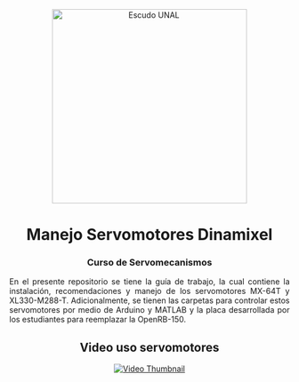 <div align="center">
<picture>
    <source srcset="https://imgur.com/5bYAzsb.png" media="(prefers-color-scheme: dark)">
    <source srcset="https://imgur.com/Os03JoE.png" media="(prefers-color-scheme: light)">
    <img src="https://imgur.com/Os03JoE.png" alt="Escudo UNAL" width="350px">
</picture>

# Manejo Servomotores Dinamixel

<h3>Curso de Servomecanismos</h3>

</div>

<div align="justify"> 

En el presente repositorio se tiene la guía de trabajo, la cual contiene la instalación, recomendaciones y manejo de los servomotores MX-64T y XL330-M288-T. Adicionalmente, se tienen las carpetas para controlar estos servomotores por medio de Arduino y MATLAB y la placa desarrollada por los estudiantes para reemplazar la OpenRB-150.

<h2 align="center">Video uso servomotores</h2>

<p align="center">
  <a href="https://www.youtube.com/watch?v=zZtO-U8U9Ag">
    <img src="https://img.youtube.com/vi/zZtO-U8U9Ag/0.jpg" alt="Video Thumbnail">
  </a>
</p>

